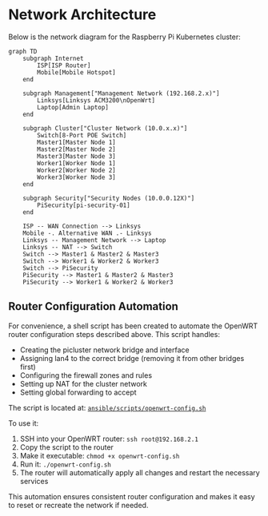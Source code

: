 # Network Architecture

Below is the network diagram for the Raspberry Pi Kubernetes cluster:

```mermaid
graph TD
    subgraph Internet
        ISP[ISP Router]
        Mobile[Mobile Hotspot]
    end
    
    subgraph Management["Management Network (192.168.2.x)"]
        Linksys[Linksys ACM3200\nOpenWrt]
        Laptop[Admin Laptop]
    end
    
    subgraph Cluster["Cluster Network (10.0.x.x)"]
        Switch[8-Port POE Switch]
        Master1[Master Node 1]
        Master2[Master Node 2]
        Master3[Master Node 3]
        Worker1[Worker Node 1]
        Worker2[Worker Node 2]
        Worker3[Worker Node 3]
    end

    subgraph Security["Security Nodes (10.0.0.12X)"]
        PiSecurity[pi-security-01]
    end
    
    ISP -- WAN Connection --> Linksys
    Mobile -. Alternative WAN .- Linksys
    Linksys -- Management Network --> Laptop
    Linksys -- NAT --> Switch
    Switch --> Master1 & Master2 & Master3
    Switch --> Worker1 & Worker2 & Worker3
    Switch --> PiSecurity
    PiSecurity --> Master1 & Master2 & Master3
    PiSecurity --> Worker1 & Worker2 & Worker3

```

## Router Configuration Automation

For convenience, a shell script has been created to automate the OpenWRT router configuration steps described above. This script handles:

- Creating the picluster network bridge and interface
- Assigning lan4 to the correct bridge (removing it from other bridges first)
- Configuring the firewall zones and rules
- Setting up NAT for the cluster network
- Setting global forwarding to accept

The script is located at: [`ansible/scripts/openwrt-config.sh`](../../ansible/scripts/openwrt-config.sh)

To use it:
1. SSH into your OpenWRT router: `ssh root@192.168.2.1`
2. Copy the script to the router
3. Make it executable: `chmod +x openwrt-config.sh`
4. Run it: `./openwrt-config.sh`
5. The router will automatically apply all changes and restart the necessary services

This automation ensures consistent router configuration and makes it easy to reset or recreate the network if needed.
